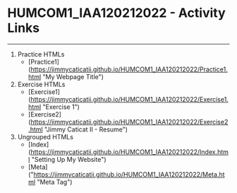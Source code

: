 # HUMCOM1_IAA120212022 - Activity Links
***
1. Practice HTMLs
    * [Practice1] (https://jimmycaticatii.github.io/HUMCOM1_IAA120212022/Practice1.html "My Webpage Title")
2. Exercise HTMLs
    * [Exercise1] (https://jimmycaticatii.github.io/HUMCOM1_IAA120212022/Exercise1.html "Exercise 1")
    * [Exercise2] (https://jimmycaticatii.github.io/HUMCOM1_IAA120212022/Exercise2.html "Jimmy Caticat II - Resume")
3. Ungrouped HTMLs
    * [Index] (https://jimmycaticatii.github.io/HUMCOM1_IAA120212022/Index.html "Setting Up My Website")
    * [Meta] ("https://jimmycaticatii.github.io/HUMCOM1_IAA120212022/Meta.html "Meta Tag")